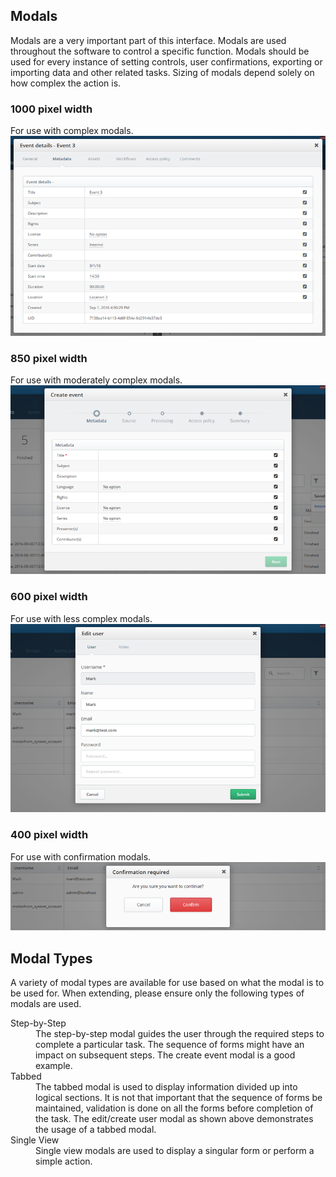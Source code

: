 ## Modals
Modals are a very important part of this interface. Modals are
used throughout the software to control a specific function.
Modals should be used for every instance of setting controls,
user confirmations, exporting or importing data and other
related tasks. Sizing of modals depend solely on how complex
the action is.

### 1000 pixel width
For use with complex modals.
![1000 pixel Modal](../../../img/modal-1.png)

### 850 pixel width
For use with moderately complex modals.
![850 pixel Modal](../../../img/modal-2.png)

### 600 pixel width
For use with less complex modals.
![600 pixel Modal](../../../img/modal-3.png)

### 400 pixel width
For use with confirmation modals.
![400 pixel Modal](../../../img/modal-4.png)

<!-- Modal Components -->

## Modal Types
A variety of modal types are available for use based on what the
modal is to be used for. When extending, please ensure only the
following types of modals are used.

<dl>
  <dt>Step-by-Step</dt>
  <dd>The step-by-step modal guides the user through the required steps to complete a particular task. The sequence of forms might have an impact on subsequent steps. The create event modal is a good example.</dd>
  <dt>Tabbed</dt>
  <dd>The tabbed modal is used to display information divided up into logical sections. It is not that important that the sequence of forms be maintained, validation is done on all the forms before completion of the task. The edit/create user modal as shown above demonstrates the usage of a tabbed modal.</dd>
  <dt>Single View</dt>
  <dd>Single view modals are used to display a singular form or perform a simple action.</dd>
</dl>
